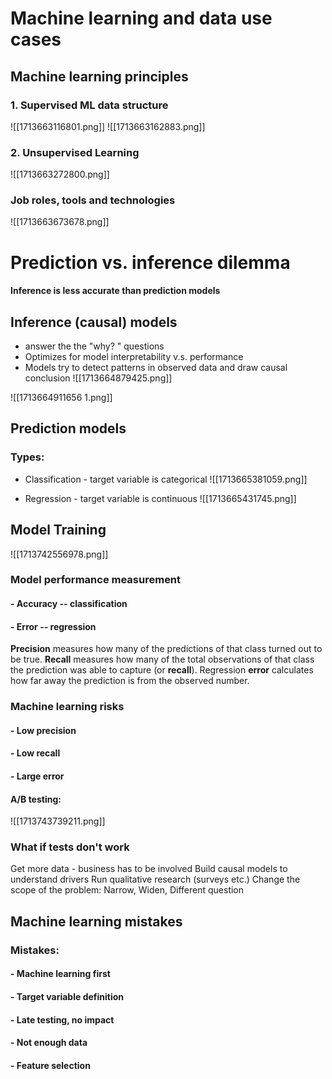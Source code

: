 
# Machine learning and data use cases

## Machine learning principles

### 1. Supervised ML data structure

![[1713663116801.png]]
![[1713663162883.png]]

### 2. Unsupervised Learning 

![[1713663272800.png]]

### Job roles, tools and technologies
![[1713663673678.png]]

# Prediction vs. inference dilemma
#### Inference is less accurate than prediction models

## Inference (causal) models
- answer the the "why? " questions
- Optimizes for model interpretability v.s. performance
- Models try to detect patterns in observed data and draw causal conclusion 
![[1713664879425.png]]


![[1713664911656 1.png]]


## Prediction models
### Types: 

- Classification - target variable is categorical
![[1713665381059.png]]

- Regression - target variable is continuous
![[1713665431745.png]]
## Model Training

![[1713742556978.png]]
### Model performance measurement
#### - Accuracy -- classification
#### - Error -- regression

**Precision** measures how many of the predictions of that class turned out to be true.
**Recall** measures how many of the total observations of that class the prediction was able to capture (or **recall**).
Regression **error** calculates how far away the prediction is from the observed number.

### Machine learning risks
#### - Low precision
#### - Low recall
#### - Large error

#### A/B testing:
![[1713743739211.png]]
### What if tests don't work

Get more data - business has to be involved
Build causal models to understand drivers
Run qualitative research (surveys etc.)
Change the scope of the problem: Narrow, Widen, Different question

## Machine learning mistakes
### Mistakes:
#### - Machine learning first
#### - Target variable definition
#### - Late testing, no impact
#### - Not enough data
#### - Feature selection


